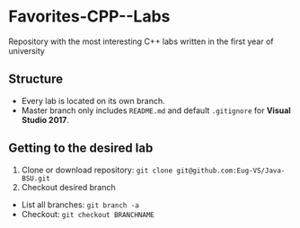 # Favorites-CPP--Labs
Repository with the most interesting С++ labs written in the first year of university
## Structure
- Every lab is located on its own branch. 
- Master branch only includes `README.md` and default `.gitignore` for **Visual Studio 2017**.
## Getting to the desired lab
1. Clone or download repository: `git clone git@github.com:Eug-VS/Java-BSU.git`
2. Checkout desired branch
  * List all branches: `git branch -a`
  * Checkout: `git checkout BRANCHNAME`
